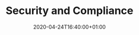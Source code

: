 ---
title: "Security and Compliance"
date: 2020-04-24T16:40:00+01:00
type: docs
weight: 10
description: Security features - users, roles and privileges, then general data security and GDPR considerations
---